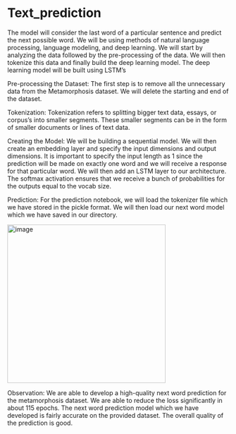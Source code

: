 # Text_prediction
The model will consider the last word of a particular sentence and predict the next possible word. We will be using methods of natural language processing, language modeling, and deep learning. We will start by analyzing the data followed by the pre-processing of the data. We will then tokenize this data and finally build the deep learning model. The deep learning model will be built using LSTM’s

Pre-processing the Dataset:
The first step is to remove all the unnecessary data from the Metamorphosis dataset. We will delete the starting and end of the dataset.

Tokenization: Tokenization refers to splitting bigger text data, essays, or corpus’s into smaller segments. These smaller segments can be in the form of smaller documents or lines of text data. 

Creating the Model:
We will be building a sequential model. We will then create an embedding layer and specify the input dimensions and output dimensions. It is important to specify the input length as 1 since the prediction will be made on exactly one word and we will receive a response for that particular word.
We will then add an LSTM layer to our architecture.
The softmax activation ensures that we receive a bunch of probabilities for the outputs equal to the vocab size.

Prediction:
For the prediction notebook, we will load the tokenizer file which we have stored in the pickle format. We will then load our next word model which we have saved in our directory.

<img width="359" alt="image" src="https://user-images.githubusercontent.com/123542622/234350526-55f0a8ea-4b34-42de-a056-038a0764191f.png">


Observation:
We are able to develop a high-quality next word prediction for the metamorphosis dataset. We are able to reduce the loss significantly in about 115 epochs. The next word prediction model which we have developed is fairly accurate on the provided dataset. The overall quality of the prediction is good.
